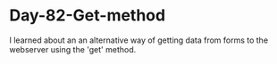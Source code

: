 # Day-82-Get-method
I learned about an an alternative way of getting data from forms to the webserver using the  'get' method.
